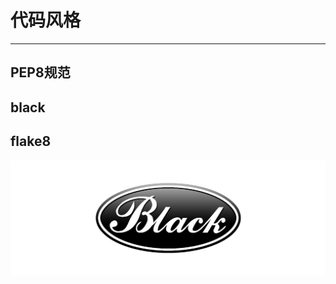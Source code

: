# 代码风格
<hr>

<v-clicks>

## PEP8规范
## black
## flake8
</v-clicks>

<Loc at="2">

![](https://raw.githubusercontent.com/psf/black/main/docs/_static/logo2-readme.png)
</Loc>

<!--
PEP8是2001年由Guido等人拟定的关于python代码风格的一份提案
PEP8的目的是为了提高python代码的可读性
使得python代码在不同的开发者之间保持一致的风格
PEP8的内容包括
代码布局
命名规范 
比如类要以大写字母开头
函数名以小写开头
单词之间用下划线分隔等等
代码注释规范
编码规范等
编码规范是指象多少个字符换行
一个函数的参数
它们之间有没有空格等等这些
PEP8的内容非常多
在实践中
我们不需要专门去记忆它的规则
只要用对正确的代码格式化工具
最终呈现的代码就一定是符合PEP8标准的
或者lint工具会提示我们相关的错误
照着修改就够了

black是遵照PEP8的一个代码格式化工具
我们说过
象多少个字符就要换行
参数换行之后如何对齐
运算符前后要不要空格等等
这些都是代码规范的一部分
它们也是格式化的一部分
black工具就是用来干这个的
使用black的原因就是
它基本上不接受定制
实际上 代码风格的定制几乎没有意义
一个人即使长得丑点
你强迫自己多看他几眼
就会发现其实也是能看的
所以black的成功就在这地方
它的motto是不妥协的格式化工具
很多事情就是这样
坚持自己的风格
宁可站着死
不愿跪着生
向死而生
反倒是机会
flake8是一套工具的组合
它的作用是所谓的代码lint
lint就是来检查我们的代码在编码风格上
在语法静态检查上
在文档上等等这些规范上
是否符合要求
因为代码风格可以强制并且由工具修改
但一些错误在目前来看
还只能由人工修改
这是lint工具的作用
通过lint工具，在编码阶段就发现错误
比测试时发现错误代价要小很多
比生产时发现错误
代价更是不可比喻

flake8这样的工具一般要与IDE结合使用
它们之前有一套接口
这样flake8这样的Lint工具检查出来的错误
就可以在IDE中报告
供code去修改
另一方面
我们也可以指示它关掉(supress)某些错误
有时候我们检查过了
这地方这么写是ok的，
那么就可以supress它

不过，目前在我编码中
我使用VSCODE默认的 pylance 工具来进行lint
但在进行tox测试时
仍然使用flake8
-->
